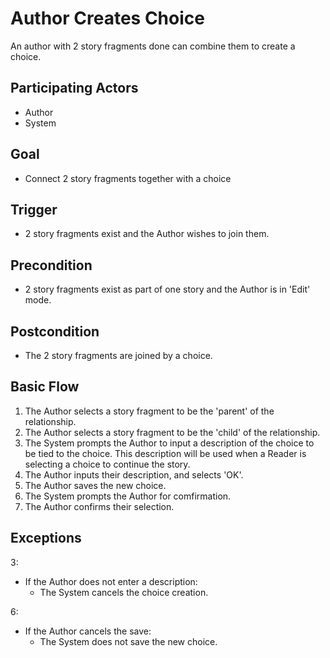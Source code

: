 Author Creates Choice
=====================
An author with 2 story fragments done can combine them to create a choice.

Participating Actors
--------------------
- Author
- System

Goal
----
- Connect 2 story fragments together with a choice

Trigger
-------
- 2 story fragments exist and the Author wishes to join them.

Precondition
------------
- 2 story fragments exist as part of one story and the Author is in 'Edit' mode.

Postcondition
-------------
- The 2 story fragments are joined by a choice.

Basic Flow
----------
1. The Author selects a story fragment to be the 'parent' of the relationship.
2. The Author selects a story fragment to be the 'child' of the relationship.
3. The System prompts the Author to input a description of the choice to be tied
   to the choice. This description will be used when a Reader is selecting a
   choice to continue the story.
4. The Author inputs their description, and selects 'OK'.
5. The Author saves the new choice.
6. The System prompts the Author for comfirmation.
7. The Author confirms their selection.

Exceptions
----------
3:  
- If the Author does not enter a description:  
	- The System cancels the choice creation.

6:  
- If the Author cancels the save:  
	- The System does not save the new choice.  
